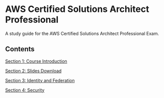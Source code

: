 # AWS Certified Solutions Architect Professional

A study guide for the AWS Certified Solutions Architect Professional Exam.

## Contents

[Section 1: Course Introduction](./markdown/docs/section_1_course_introduction.md)

[Section 2: Slides Download](./markdown/docs/section_2_slides_download.md)

[Section 3: Identity and Federation](./markdown/docs/section_3_identity_and_federation.md)

[Section 4: Security](markdown/docs/section_4_security_cloudtrail.md)

[]()

[]() 